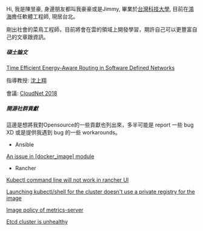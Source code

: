 Hi, 我是陳昱豪, 身邊朋友都叫我豪豪或是Jimmy, 畢業於[台灣科技大學](https://www.ntust.edu.tw/home.php), 目前在[鴻海](https://www.foxconn.com/zh-tw/)擔任軟體工程師, 現居台北。

剛出社會的菜鳥工程師，目前將會在雲的領域上開發學習，期許自己可以更豐富自己的文章跟資訊。

##### 碩士論文

[Time Efficient Energy-Aware Routing in Software Defined Networks](https://ieeexplore.ieee.org/document/8549457)

指導教授: [沈上翔](http://www-o.ntust.edu.tw/~sshen3/index.html)

會議: [CloudNet 2018](http://www.wikicfp.com/cfp/servlet/event.showcfp?eventid=75459&copyownerid=114660)

##### 開源社群貢獻

這邊是想將我對Opensource的一些貢獻也列出來，多半可能是 report 一些 bug XD 或是提供我遇到 bug 的一些 workarounds。

- Ansible

[An issue in [docker_image] module ](https://github.com/ansible-collections/community.docker/issues/46)

- Rancher

[Kubectl command line will not work in rancher UI](https://github.com/rancher/rancher/issues/30875)

[Launching kubectl/shell for the cluster doesn't use a private registry for the image](https://github.com/rancher/rancher/issues/30735)

[Image policy of metrics-server](https://github.com/rancher/rke/issues/1356)

[Etcd cluster is unhealthy](https://github.com/rancher/rancher/issues/29465)


